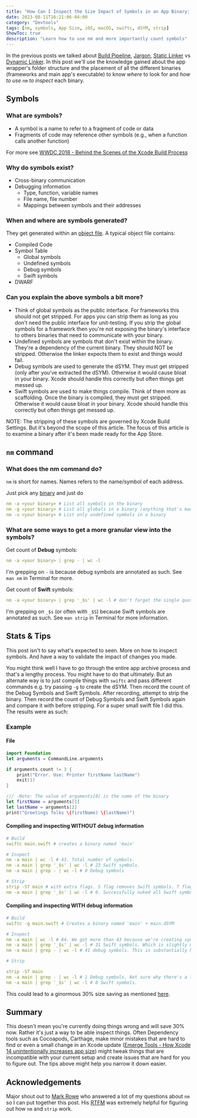 ```yaml
---
title: "How Can I Inspect the Size Impact of Symbols in an App Binary: A Practical Guide for Apple Developers"
date: 2023-08-11T16:21:06-04:00
category: "Devtools"
tags: [nm, symbols, App Size, iOS, macOS, swiftc, dSYM, strip]
ShowToc: true
description: "Learn how to use nm and more importantly count symbols" 
---
```


In the previous posts we talked about [Build Pipeline](http://localhost:1313/posts/devtools/optimizing-app-size/build-pipeline/), [Jargon](http://localhost:1313/posts/devtools/optimizing-app-size/jargon/), [Static Linker](http://localhost:1313/posts/devtools/optimizing-app-size/how-does-the-linker-help-reduce-app-size-part-1/) vs [Dynamic Linker](http://localhost:1313/posts/devtools/optimizing-app-size/how-does-the-linker-help-reduce-app-size-part-2/). In this post we'll use the knowledge gained about the app wrapper's folder structure and the placement of all the different binaries (frameworks and main app's executable) to know _where_ to look for and _how to use `nm` to inspect_ each binary.

## Symbols

### What are symbols?
- A symbol is a name to refer to a fragment of code or data
- Fragments of code may reference other symbols (e.g., when a function calls another function)

For more see [WWDC 2018 - Behind the Scenes of the Xcode Build Process](https://www.wwdcnotes.com/notes/wwdc18/415/)


### Why do symbols exist? 

- Cross-binary communication
- Debugging information
    - Type, function, variable names
    - File name, file number
    - Mappings between symbols and their addresses

### When and where are symbols generated? 

They get generated within an [object file](https://mfaani.com/posts/devtools/optimizing-app-size/jargon/). A typical object file contains: 

- Compiled Code
- Symbol Table
    - Global symbols
    - Undefined symbols
    - Debug symbols
    - Swift symbols
- DWARF

### Can you explain the above symbols a bit more? 
- Think of global symbols as the public interface. For frameworks this should not get stripped. For apps you can strip them as long as you don't need the public interface for unit-testing. If you strip the global symbols for a framework then you're not exposing the binary's interface to others binaries that need to communicate with your binary. 
- Undefined symbols are symbols that don't exist within the binary. They're a dependency of the current binary. They should NOT be stripped. Otherwise the linker expects them to exist and things would fail. 
- Debug symbols are used to generate the dSYM. They must get stripped (only after you've extracted the dSYM). Otherwise it would cause bloat in your binary. Xcode should handle this correctly but often things get messed up. 
- Swift symbols are used to make things compile. Think of them more as scaffolding. Once the binary is compiled, they must get stripped. Otherwise it would cause bloat in your binary. Xcode should handle this correctly but often things get messed up. 

NOTE: The stripping of these symbols are governed by Xcode Build Settings. But it's beyond the scope of this article. The focus of this article is to examine a binary after it's been made ready for the App Store. 

## `nm` command

### What does the nm command do?

`nm` is short for names. Names refers to the name/symbol of each address. 

Just pick any [binary](https://mfaani.com/posts/devtools/whats-the-difference-between-an-app-bundle-and-a-binary/) and just do 

```yaml
nm -a <your binary> # List all symbols in the binary
nm -g <your binary> # List all globals in a binary (anything that's made public)
nm -u <your binary> # List only undefined symbols in a binary
```

### What are some ways to get a more granular view into the symbols? 

Get count of **Debug** symbols:

```yaml
nm -a <your binary> | grep - | wc -l 
```

I'm grepping on `-` is because debug symbols are annotated as such. See `man nm` in Terminal for more.

Get count of **Swift** symbols:

```yaml
nm -a <your binary> | grep '_$s' | wc -l # don't forget the single quotes
```

I'm grepping on  `_$s` (or often with `_$S`) because Swift symbols are annotated as such. See `man strip` in Terminal for more information.

## Stats & Tips

This post isn't to say what's expected to seen. More on how to inspect symbols. And have a way to validate the impact of changes you made. 

You might think well I have to go through the entire app archive process and that's a lengthy process. You might have to do that ultimately. But an alternate way is to just compile things with `swiftc` and pass different commands e.g. try passing `-g` to create the dSYM. Then record the count of the Debug Symbols and Swift Symbols. After recording, attempt to strip the binary. Then record the count of Debug Symbols and Swift Symbols again and compare it with before stripping. For a super small swift file I did this. The results were as such: 

### Example

#### File
```swift
import Foundation 
let arguments = CommandLine.arguments

if arguments.count != 3 {
    print("Error. Use: Printer firstName lastName")
    exit(1)
}

/// -Note: The value of arguments[0] is the name of the binary
let firstName = arguments[1]
let lastName = arguments[2]
print("Greetings folks \(firstName) \(lastName)")
```

#### Compiling and inspecting WITHOUT debug information
```yaml
# Build
swiftc main.swift # creates a binary named 'main'

# Inspect
nm -a main | wc -l # 43. Total number of symbols. 
nm -a main | grep '_$s' | wc -l # 23 Swift symbols. 
nm -a main | grep - | wc -l # 0 Debug symbols

# Strip
strip -ST main # with extra flags. S flag removes Swift symbols. T flag removes debug symbols. 
nm -a main | grep '_$s' | wc -l # 0. Successfully nuked all Swift symbols.
```

#### Compiling and inspecting WITH debug information

```yml
# Build
swiftc -g main.swift # Creates a binary named 'main' + main.dSYM

# Inspect
nm -a main | wc -l # 84. We got more than 43 because we're creating symbols, specifically debug symbols
nm -a main | grep '_$s' | wc -l # 31 Swift symbols. Which is slightly more than 23
nm -a main | grep - | wc -l # 41 debug symbols. This is substantially higher than 0.

# Strip

strip -ST main
nm -a main | grep - | wc -l # 1 Debug symbols. Not sure why there's a leftover. But since it's just 1, I suppose it's fine. 
nm -a main | grep '_$s' | wc -l # 0 Swift symbols. 
```

This could lead to a ginormous 30% size saving as mentioned [here](https://github.com/CocoaPods/CocoaPods/issues/10277).


## Summary 
This doesn't mean you're currently doing things wrong and will save 30% now. Rather it's just a way to be able inspect things. Often Dependency tools such as Cocoapods, Carthage, make minor mistakes that are hard to find or even a small change in an Xcode update ([Emerge Tools - How Xcode 14 unintentionally increases app size](https://www.emergetools.com/blog/posts/how-xcode14-unintentionally-increases-app-size)) might tweak things that are incompatible with your current setup and create issues that are hard for you to figure out. The tips above might help you narrow it down easier. 

## Acknowledgements

Major shout out to [Mark Rowe](https://twitter.com/bdash) who answered a lot of my questions about `nm` so I can put together this post. His [RTFM](https://en.wikipedia.org/wiki/RTFM) was extremely helpful for figuring out how `nm` and `strip` work.
